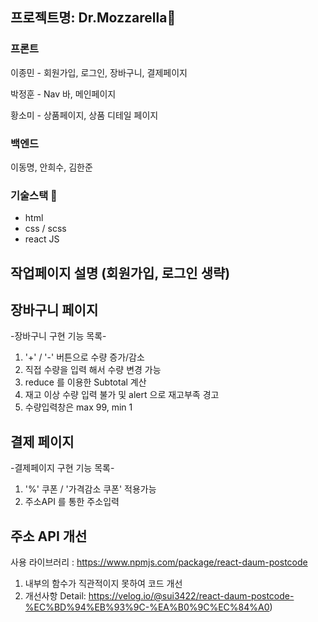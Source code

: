 ## 프로젝트명: Dr.Mozzarella🧀

### 프론트
이종민 - 회원가입, 로그인, 장바구니, 결제페이지

박정훈 - Nav 바, 메인페이지

황소미 - 상품페이지, 상품 디테일 페이지


### 백엔드
이동명, 안희수, 김한준

### 기술스택 🥲
- html
- css / scss
- react JS

## 작업페이지 설명 (회원가입, 로그인 생략)

## 장바구니 페이지

-장바구니 구현 기능 목록-
1. '+' / '-' 버튼으로 수량 증가/감소
2. 직접 수량을 입력 해서 수량 변경 가능
3. reduce 를 이용한 Subtotal 계산
4. 재고 이상 수량 입력 불가 및 alert 으로 재고부족 경고
5. 수량입력창은 max 99, min 1

## 결제 페이지

-결제페이지 구현 기능 목록-
1. '%' 쿠폰 / '가격감소 쿠폰' 적용가능
2. 주소API 를 통한 주소입력

## 주소 API 개선
사용 라이브러리 : https://www.npmjs.com/package/react-daum-postcode

1. 내부의 함수가 직관적이지 못하여 코드 개선
2. 개선사항 Detail: https://velog.io/@sui3422/react-daum-postcode-%EC%BD%94%EB%93%9C-%EA%B0%9C%EC%84%A0)
  
